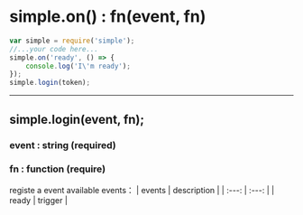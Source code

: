 # simple.on() : fn(event, fn) #
```js
var simple = require('simple');
//...your code here...
simple.on('ready', () => {
    console.log('I\'m ready');
});
simple.login(token);
```
---
## simple.login(event, fn); ##
### event : string (required) ###
### fn : function (require) ###
registe a event
available events：
|   events   |   description  |
|    :---:   |      :---:     |
|   ready    |    trigger     |
